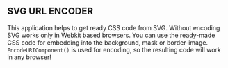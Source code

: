 ## SVG URL ENCODER

This application helps to get ready CSS code from SVG. Without encoding SVG works only in Webkit based browsers. You can use the ready-made CSS code for embedding into the background, mask or border-image. ```EncodeURIComponent()``` is used for encoding, so the resulting code will work in any browser!
